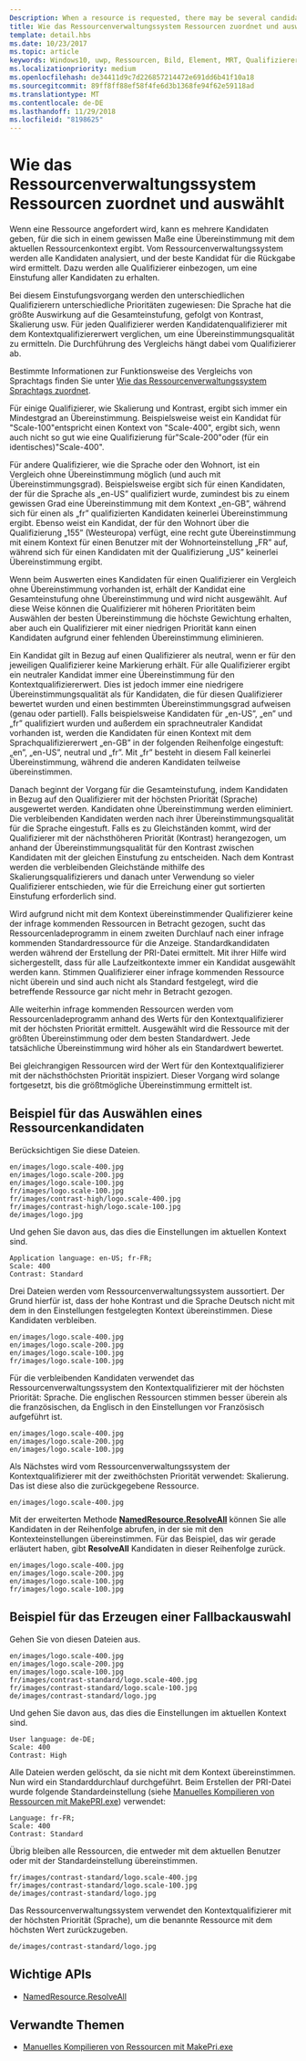 ```yaml
---
Description: When a resource is requested, there may be several candidates that match the current resource context to some degree. The Resource Management System will analyze all of the candidates and determine the best candidate to return. This topic describes that process in detail and gives examples.
title: Wie das Ressourcenverwaltungssystem Ressourcen zuordnet und auswählt
template: detail.hbs
ms.date: 10/23/2017
ms.topic: article
keywords: Windows10, uwp, Ressourcen, Bild, Element, MRT, Qualifizierer
ms.localizationpriority: medium
ms.openlocfilehash: de34411d9c7d226857214472e691dd6b41f10a18
ms.sourcegitcommit: 89ff8ff88ef58f4fe6d3b1368fe94f62e59118ad
ms.translationtype: MT
ms.contentlocale: de-DE
ms.lasthandoff: 11/29/2018
ms.locfileid: "8198625"
---
```

# <a name="how-the-resource-management-system-matches-and-chooses-resources"></a>Wie das Ressourcenverwaltungssystem Ressourcen zuordnet und auswählt
Wenn eine Ressource angefordert wird, kann es mehrere Kandidaten geben, für die sich in einem gewissen Maße eine Übereinstimmung mit dem aktuellen Ressourcenkontext ergibt. Vom Ressourcenverwaltungssystem werden alle Kandidaten analysiert, und der beste Kandidat für die Rückgabe wird ermittelt. Dazu werden alle Qualifizierer einbezogen, um eine Einstufung aller Kandidaten zu erhalten.

Bei diesem Einstufungsvorgang werden den unterschiedlichen Qualifizierern unterschiedliche Prioritäten zugewiesen: Die Sprache hat die größte Auswirkung auf die Gesamteinstufung, gefolgt von Kontrast, Skalierung usw. Für jeden Qualifizierer werden Kandidatenqualifizierer mit dem Kontextqualifiziererwert verglichen, um eine Übereinstimmungsqualität zu ermitteln. Die Durchführung des Vergleichs hängt dabei vom Qualifizierer ab.

Bestimmte Informationen zur Funktionsweise des Vergleichs von Sprachtags finden Sie unter [Wie das Ressourcenverwaltungssystem Sprachtags zuordnet](how-rms-matches-lang-tags.md).

Für einige Qualifizierer, wie Skalierung und Kontrast, ergibt sich immer ein Mindestgrad an Übereinstimmung. Beispielsweise weist ein Kandidat für "Scale-100"entspricht einen Kontext von "Scale-400", ergibt sich, wenn auch nicht so gut wie eine Qualifizierung für"Scale-200"oder (für ein identisches)"Scale-400".

Für andere Qualifizierer, wie die Sprache oder den Wohnort, ist ein Vergleich ohne Übereinstimmung möglich (und auch mit Übereinstimmungsgrad). Beispielsweise ergibt sich für einen Kandidaten, der für die Sprache als „en-US” qualifiziert wurde, zumindest bis zu einem gewissen Grad eine Übereinstimmung mit dem Kontext „en-GB”, während sich für einen als „fr” qualifizierten Kandidaten keinerlei Übereinstimmung ergibt. Ebenso weist ein Kandidat, der für den Wohnort über die Qualifizierung „155” (Westeuropa) verfügt, eine recht gute Übereinstimmung mit einem Kontext für einen Benutzer mit der Wohnorteinstellung „FR” auf, während sich für einen Kandidaten mit der Qualifizierung „US” keinerlei Übereinstimmung ergibt.

Wenn beim Auswerten eines Kandidaten für einen Qualifizierer ein Vergleich ohne Übereinstimmung vorhanden ist, erhält der Kandidat eine Gesamteinstufung ohne Übereinstimmung und wird nicht ausgewählt. Auf diese Weise können die Qualifizierer mit höheren Prioritäten beim Auswählen der besten Übereinstimmung die höchste Gewichtung erhalten, aber auch ein Qualifizierer mit einer niedrigen Priorität kann einen Kandidaten aufgrund einer fehlenden Übereinstimmung eliminieren.

Ein Kandidat gilt in Bezug auf einen Qualifizierer als neutral, wenn er für den jeweiligen Qualifizierer keine Markierung erhält. Für alle Qualifizierer ergibt ein neutraler Kandidat immer eine Übereinstimmung für den Kontextqualifiziererwert. Dies ist jedoch immer eine niedrigere Übereinstimmungsqualität als für Kandidaten, die für diesen Qualifizierer bewertet wurden und einen bestimmten Übereinstimmungsgrad aufweisen (genau oder partiell). Falls beispielsweise Kandidaten für „en-US”, „en” und „fr” qualifiziert wurden und außerdem ein sprachneutraler Kandidat vorhanden ist, werden die Kandidaten für einen Kontext mit dem Sprachqualifiziererwert „en-GB” in der folgenden Reihenfolge eingestuft: „en”, „en-US”, neutral und „fr”. Mit „fr” besteht in diesem Fall keinerlei Übereinstimmung, während die anderen Kandidaten teilweise übereinstimmen.

Danach beginnt der Vorgang für die Gesamteinstufung, indem Kandidaten in Bezug auf den Qualifizierer mit der höchsten Priorität (Sprache) ausgewertet werden. Kandidaten ohne Übereinstimmung werden eliminiert. Die verbleibenden Kandidaten werden nach ihrer Übereinstimmungsqualität für die Sprache eingestuft. Falls es zu Gleichständen kommt, wird der Qualifizierer mit der nächsthöheren Priorität (Kontrast) herangezogen, um anhand der Übereinstimmungsqualität für den Kontrast zwischen Kandidaten mit der gleichen Einstufung zu entscheiden. Nach dem Kontrast werden die verbleibenden Gleichstände mithilfe des Skalierungsqualifizierers und danach unter Verwendung so vieler Qualifizierer entschieden, wie für die Erreichung einer gut sortierten Einstufung erforderlich sind.

Wird aufgrund nicht mit dem Kontext übereinstimmender Qualifizierer keine der infrage kommenden Ressourcen in Betracht gezogen, sucht das Ressourcenladeprogramm in einem zweiten Durchlauf nach einer infrage kommenden Standardressource für die Anzeige. Standardkandidaten werden während der Erstellung der PRI-Datei ermittelt. Mit ihrer Hilfe wird sichergestellt, dass für alle Laufzeitkontexte immer ein Kandidat ausgewählt werden kann. Stimmen Qualifizierer einer infrage kommenden Ressource nicht überein und sind auch nicht als Standard festgelegt, wird die betreffende Ressource gar nicht mehr in Betracht gezogen.

Alle weiterhin infrage kommenden Ressourcen werden vom Ressourcenladeprogramm anhand des Werts für den Kontextqualifizierer mit der höchsten Priorität ermittelt. Ausgewählt wird die Ressource mit der größten Übereinstimmung oder dem besten Standardwert. Jede tatsächliche Übereinstimmung wird höher als ein Standardwert bewertet.

Bei gleichrangigen Ressourcen wird der Wert für den Kontextqualifizierer mit der nächsthöchsten Priorität inspiziert. Dieser Vorgang wird solange fortgesetzt, bis die größtmögliche Übereinstimmung ermittelt ist.

## <a name="example-of-choosing-a-resource-candidate"></a>Beispiel für das Auswählen eines Ressourcenkandidaten
Berücksichtigen Sie diese Dateien.

```console
en/images/logo.scale-400.jpg
en/images/logo.scale-200.jpg
en/images/logo.scale-100.jpg  
fr/images/logo.scale-100.jpg
fr/images/contrast-high/logo.scale-400.jpg
fr/images/contrast-high/logo.scale-100.jpg
de/images/logo.jpg
```

Und gehen Sie davon aus, das dies die Einstellungen im aktuellen Kontext sind.

```console
Application language: en-US; fr-FR;
Scale: 400
Contrast: Standard
```

Drei Dateien werden vom Ressourcenverwaltungssystem aussortiert. Der Grund hierfür ist, dass der hohe Kontrast und die Sprache Deutsch nicht mit dem in den Einstellungen festgelegten Kontext übereinstimmen. Diese Kandidaten verbleiben.

```console
en/images/logo.scale-400.jpg
en/images/logo.scale-200.jpg
en/images/logo.scale-100.jpg  
fr/images/logo.scale-100.jpg
```

Für die verbleibenden Kandidaten verwendet das Ressourcenverwaltungssystem den Kontextqualifizierer mit der höchsten Priorität: Sprache. Die englischen Ressourcen stimmen besser überein als die französischen, da Englisch in den Einstellungen vor Französisch aufgeführt ist.

```console
en/images/logo.scale-400.jpg
en/images/logo.scale-200.jpg
en/images/logo.scale-100.jpg  
```

Als Nächstes wird vom Ressourcenverwaltungssystem der Kontextqualifizierer mit der zweithöchsten Priorität verwendet: Skalierung. Das ist diese also die zurückgegebene Ressource.

```console
en/images/logo.scale-400.jpg
```

Mit der erweiterten Methode [**NamedResource.ResolveAll**](/uwp/api/windows.applicationmodel.resources.core.namedresource.resolveall?branch=live) können Sie alle Kandidaten in der Reihenfolge abrufen, in der sie mit den Kontexteinstellungen übereinstimmen. Für das Beispiel, das wir gerade erläutert haben, gibt **ResolveAll** Kandidaten in dieser Reihenfolge zurück.

```console
en/images/logo.scale-400.jpg
en/images/logo.scale-200.jpg
en/images/logo.scale-100.jpg  
fr/images/logo.scale-100.jpg
```

## <a name="example-of-producing-a-fallback-choice"></a>Beispiel für das Erzeugen einer Fallbackauswahl
Gehen Sie von diesen Dateien aus.

```console
en/images/logo.scale-400.jpg
en/images/logo.scale-200.jpg
en/images/logo.scale-100.jpg  
fr/images/contrast-standard/logo.scale-400.jpg
fr/images/contrast-standard/logo.scale-100.jpg
de/images/contrast-standard/logo.jpg
```

Und gehen Sie davon aus, das dies die Einstellungen im aktuellen Kontext sind.

```console
User language: de-DE;
Scale: 400
Contrast: High
```

Alle Dateien werden gelöscht, da sie nicht mit dem Kontext übereinstimmen. Nun wird ein Standarddurchlauf durchgeführt. Beim Erstellen der PRI-Datei wurde folgende Standardeinstellung (siehe [Manuelles Kompilieren von Ressourcen mit MakePRI.exe](compile-resources-manually-with-makepri.md)) verwendet:

```console
Language: fr-FR;
Scale: 400
Contrast: Standard
```

Übrig bleiben alle Ressourcen, die entweder mit dem aktuellen Benutzer oder mit der Standardeinstellung übereinstimmen.

```console
fr/images/contrast-standard/logo.scale-400.jpg
fr/images/contrast-standard/logo.scale-100.jpg
de/images/contrast-standard/logo.jpg
```

Das Ressourcenverwaltungssystem verwendet den Kontextqualifizierer mit der höchsten Priorität (Sprache), um die benannte Ressource mit dem höchsten Wert zurückzugeben.

```console
de/images/contrast-standard/logo.jpg
```

## <a name="important-apis"></a>Wichtige APIs
* [NamedResource.ResolveAll](/uwp/api/windows.applicationmodel.resources.core.namedresource.resolveall?branch=live)

## <a name="related-topics"></a>Verwandte Themen
* [Manuelles Kompilieren von Ressourcen mit MakePri.exe](compile-resources-manually-with-makepri.md)